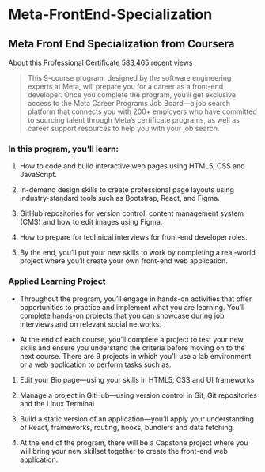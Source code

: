 # Meta-FrontEnd-Specialization
## Meta Front End Specialization from Coursera 


About this Professional Certificate
583,465 recent views
 

> This 9-course program, designed by the software engineering experts at Meta, will prepare you for a career as a front-end developer. Once you complete the program, you’ll get exclusive access to the Meta Career Programs Job Board—a job search platform that connects you with 200+ employers who have committed to sourcing talent through Meta’s certificate programs, as well as career support resources to help you with your job search.

### In this program, you’ll learn: 

1. How to code and build interactive web pages using HTML5, CSS and JavaScript. 

2. In-demand design skills to create professional page layouts using industry-standard tools such as Bootstrap, React, and Figma. 

3. GitHub repositories for version control, content management system (CMS) and how to edit images using Figma. 

4. How to prepare for technical interviews for front-end developer roles.

5. By the end, you’ll put your new skills to work by completing a real-world project where you’ll create your own front-end web application. 



###  Applied Learning Project

- Throughout the program, you’ll engage in hands-on activities that offer opportunities to practice and implement what you are learning. You’ll complete hands-on projects that you can showcase during job interviews and on relevant social networks.

- At the end of each course, you’ll complete a project to test your new skills and ensure you understand the criteria before moving on to the next course. There are 9 projects in which you’ll use a lab environment or a web application to perform tasks such as:  

1. Edit your Bio page—using your skills in HTML5, CSS and UI frameworks

2. Manage a project in GitHub—using version control in Git, Git repositories and the Linux Terminal 

3. Build a static version of an application—you’ll apply your understanding of React, frameworks, routing, hooks, bundlers and data fetching. 

4. At the end of the program, there will be a Capstone project where you will bring your new skillset together to create the front-end web application.
